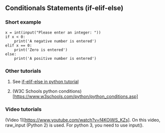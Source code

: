 ## Conditionals Statements (if-elif-else)


### Short example


    x = int(input("Please enter an integer: "))
    if x < 0:
        print('A negative number is entered')
    elif x == 0:
        print('Zero is entered')
    else:
        print('A positive number is entered')



### Other tutorials

1. See [if-elif-else in python tutorial](https://docs.python.org/3/tutorial/controlflow.html#if-statements)


2. (W3C Schools python conditions)[https://www.w3schools.com/python/python_conditions.asp]



### Video tutorials

(Video 1)[https://www.youtube.com/watch?v=f4KOjWS_KZs]. On this video, raw_input (Python 2) is used. For python 3, you need to use input().



